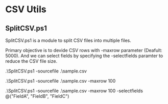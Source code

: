 # CSV Utils

## SplitCSV.ps1
SplitCSV.ps1 is a module to split CSV files into multiple files.

Primary objective is to devide CSV rows with -maxrow parameter (Deafult: 5000).
And we can select fields by specifying the -selectfields paramter to reduce the CSV file size.

.\SplitCSV.ps1 -sourcefile .\sample.csv

.\SplitCSV.ps1 -sourcefile .\sample.csv -maxrow 100

.\SplitCSV.ps1 -sourcefile .\sample.csv -maxrow 100 -selectfields @("FieldA", "FieldB", "FieldC")

